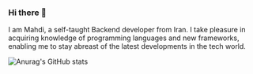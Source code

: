 ### Hi there 👋

I am Mahdi, a self-taught Backend developer from Iran. I take pleasure in acquiring knowledge of programming languages and new frameworks, enabling me to stay abreast of the latest developments in the tech world. 

![Anurag's GitHub stats](https://github-readme-stats.vercel.app/api?username=mhdkarimii&show_icons=true&title_color=fff&icon_color=FFD700&text_color=fff&theme=transparent&hide_border=true)


